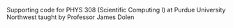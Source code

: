 Supporting code for PHYS 308 (Scientific Computing I) at Purdue University Northwest taught by Professor James Dolen
